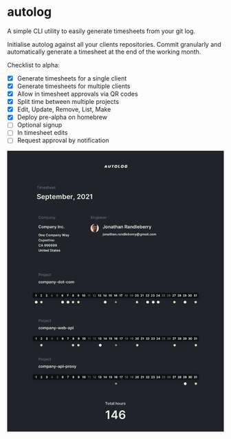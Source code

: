 # autolog

A simple CLI utility to easily generate timesheets from your git log.

Initialise autolog against all your clients repositories. Commit granularly and automatically generate a timesheet at the end of the working month.

Checklist to alpha:
- [X] Generate timesheets for a single client
- [X] Generate timesheets for multiple clients
- [X] Allow in timesheet approvals via QR codes
- [X] Split time between multiple projects
- [X] Edit, Update, Remove, List, Make
- [X] Deploy pre-alpha on homebrew
- [ ] Optional signup
- [ ] In timesheet edits 
- [ ] Request approval by notification

![Timesheet example](./readme-assets/timesheet.png?raw=true "Timesheet example")
